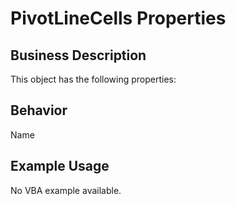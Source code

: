 # PivotLineCells Properties

## Business Description
This object has the following properties:

## Behavior
Name

## Example Usage
No VBA example available.